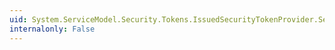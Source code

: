 ```yaml
---
uid: System.ServiceModel.Security.Tokens.IssuedSecurityTokenProvider.SecurityAlgorithmSuite
internalonly: False
---
```

